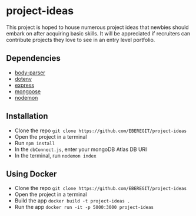 # project-ideas
This project is hoped to house numerous project ideas that newbies should embark on after acquiring basic skills. It will be appreciated if recruiters can contribute projects they love to see in an entry level portfolio.

## Dependencies
- [body-parser](https://www.npmjs.com/package/body-parser)
- [dotenv](https://www.npmjs.com/package/dotenv)
- [express](https://www.npmjs.com/package/express)
- [mongoose](https://www.npmjs.com/package/mongoose)
- [nodemon](https://www.npmjs.com/package/nodemon)

## Installation
- Clone the repo ``git clone https://github.com/EBEREGIT/project-ideas``
- Open the project in a terminal
- Run ``npm install``
- In the ``dbConnect.js``, enter your mongoDB Atlas DB URI
- In the terminal, run ``nodemon index``

## Using Docker
- Clone the repo ``git clone https://github.com/EBEREGIT/project-ideas``
- Open the project in a terminal
- Build the app ``docker build -t project-ideas .``
- Run the app ``docker run -it -p 5000:3000 project-ideas``

